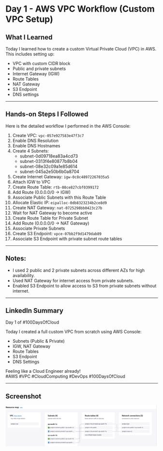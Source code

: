 # Day 1 - AWS VPC Workflow (Custom VPC Setup)

## What I Learned
Today I learned how to create a custom Virtual Private Cloud (VPC) in AWS. This includes setting up:
- VPC with custom CIDR block
- Public and private subnets
- Internet Gateway (IGW)
- Route Tables
- NAT Gateway
- S3 Endpoint
- DNS settings

---

## Hands-on Steps I Followed

Here is the detailed workflow I performed in the AWS Console:

1. Create VPC: `vpc-057e927583e47f3c7`
2. Enable DNS Resolution
3. Enable DNS Hostnames
4. Create 4 Subnets:
   - subnet-0d09718ea83a4cd73
   - subnet-0313f4e80877b8b04
   - subnet-08e32c09a1e85d614
   - subnet-045a2e50b6b0a8704
5. Create Internet Gateway: `igw-0c8c48972267035a5`
6. Attach IGW to VPC
7. Create Route Table: `rtb-08ce827cbf0399172`
8. Add Route (0.0.0.0/0 → IGW)
9. Associate Public Subnets with this Route Table
10. Allocate Elastic IP: `eipalloc-0db8323234b2ce8d9`
11. Create NAT Gateway: `nat-0725298bb0423c27b`
12. Wait for NAT Gateway to become active
13. Create Route Table for Private Subnet
14. Add Route (0.0.0.0/0 → NAT Gateway)
15. Associate Private Subnets
16. Create S3 Endpoint: `vpce-07bb2f9d1479dab89`
17. Associate S3 Endpoint with private subnet route tables

---

## Notes:
- I used 2 public and 2 private subnets across different AZs for high availability.
- Used NAT Gateway for internet access from private subnets.
- Enabled S3 Endpoint to allow access to S3 from private subnets without internet.

---

## LinkedIn Summary

Day 1 of #100DaysOfCloud

Today I created a full custom VPC from scratch using AWS Console:
- Subnets (Public & Private)
- IGW, NAT Gateway
- Route Tables
- S3 Endpoint
- DNS Settings

Feeling like a Cloud Engineer already!  
#AWS #VPC #CloudComputing #DevOps #100DaysOfCloud

---

## Screenshot

![VPC Resource Map](assets/screenshots/day01-vpc.png)

